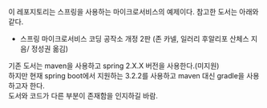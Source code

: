 이 레포지토리는 스프링을 사용하는 마이크로서비스의 예제이다.
참고한 도서는 아래와 같다.  
- 스프링 마이크로서비스 코딩 공작소 개정 2판 (존 카넬, 일러리 후알리포 산체스 지음/ 정성권 옮김)  

기존 도서는 maven을 사용하고 spring 2.X.X 버전을 사용한다.(미지원)  
하지만 현재 spring boot에서 지원하는 3.2.2를 사용하고 maven 대신 gradle을 사용하고자 한다.  
도서와 코드가 다른 부분이 존재함을 인지하길 바람.  